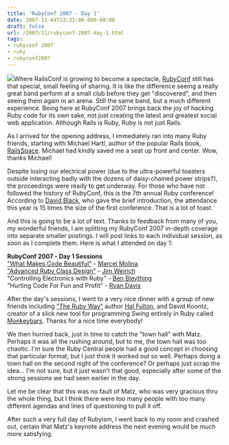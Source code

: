 ```yaml
---
title: 'RubyConf 2007 - Day 1'
date: 2007-11-04T23:33:00.000-08:00
draft: false
url: /2007/11/rubyconf-2007-day-1.html
tags: 
- rubyconf 2007
- ruby
- rubyconf2007
---
```


[![](http://www.ruby-assn.org/ruby-logo.jpg)](http://www.ruby-assn.org/ruby-logo.jpg)Where RailsConf is growing to become a spectacle, [RubyConf](http://rubyconf.org/) still has that special, small feeling of sharing. It is like the difference seeing a really great band perform at a small club before they get "discovered", and then seeing them again in an arena. Still the same band, but a much different experience. Being here at RubyConf 2007 brings back the joy of hacking Ruby code for its own sake, not just creating the latest and greatest social web application. Although Rails is Ruby, Ruby is not just Rails.  
  
As I arrived for the opening address, I immediately ran into many Ruby friends, starting with Michael Hartl, author of the popular Rails book, [RailsSpace](http://railsspace.com/). Michael had kindly saved me a seat up front and center. Wow, thanks Michael!  
  
Despite losing our electrical power (due to the ultra-powerful toasters outside interacting badly with the dozens of daisy-chained power strips?), the proceedings were ready to get underway. For those who have not followed the history of RubyConf, this is the 7th annual Ruby conference! According to [David Black](http://dablog.rubypal.com/), who gave the brief introduction, the attendance this year is 15 times the size of the first conference. That is a lot of toast.  
  
And this is going to be a lot of text. Thanks to feedback from many of you, my wonderful friends, I am splitting my RubyConf 2007 in-depth coverage into separate smaller postings. I will post links to each individual session, as soon as I complete them. Here is what I attended on day 1:  
  
**RubyConf 2007 - Day 1 Sessions**  
["What Makes Code Beautiful"](http://deadprogrammersociety.blogspot.com/2007/11/rubyconf-2007-day-1-what-makes-code.html) - [Marcel Molina](http://marcelmolina.com/)  
["Advanced Ruby Class Design"](http://deadprogrammersociety.blogspot.com/2007/11/rubyconf-2007-day-1-advanced-ruby-class.html) - [Jim Weirich](http://onestepback.org/)  
"Controlling Electronics with Ruby" - [Ben Bleything](http://blog.bleything.net/)  
"Hurting Code For Fun and Profit" - [Ryan Davis](http://blog.zenspider.com/)  
  
After the day's sessions, I went to a very nice dinner with a group of new friends including ["The Ruby Way"](http://www.amazon.com/Ruby-Way-Second-Addison-Wesley-Professional/dp/0672328844) author [Hal Fulton](http://rubyhacker.com/), and David Koontz, creator of a slick new tool for programming Swing entirely in Ruby called [Monkeybars](http://monkeybars.rubyforge.org/). Thanks for a nice time everybody!  
  
We then hurried back, just in time to catch the "town hall" with Matz. Perhaps it was all the rushing around, but to me, the town hall was too chaotic. I'm sure the Ruby Central people had a good concept in choosing that particular format, but I just think it worked out so well. Perhaps doing a town hall on the second night of the conference? Or perhaps just scrap the idea... I'm not sure, but it just wasn't that good, especially after some of the strong sessions we had seen earlier in the day.  
  
Let me be clear that this was no fault of Matz, who was very gracious thru the whole thing, but I think there were too many people with too many different agendas and lines of questioning to pull it off.  
  
After such a very full day of Rubyism, I went back to my room and crashed out, certain that Matz's keynote address the next evening would be much more satisfying.